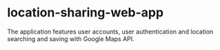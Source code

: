# location-sharing-web-app
The application features user accounts, user authentication and location searching and saving with Google Maps API.
